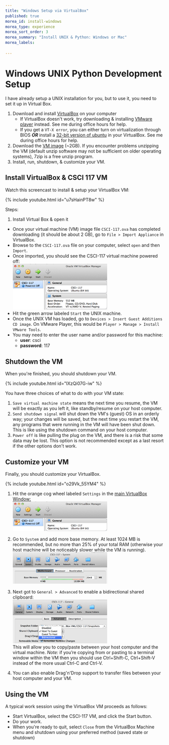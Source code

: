 ```yaml
---
title: "Windows Setup via VirtualBox"
published: true
morea_id: install-windows
morea_type: experience
morea_sort_order: 3
morea_summary: "Install UNIX & Python: Windows or Mac"
morea_labels:

---
```

# Windows UNIX Python Development Setup

I have already setup a UNIX installation for you, but to use it, you need to set it up in Virtual Box.

1. Download and install [VirtualBox](https://www.virtualbox.org/) on your computer
    * If VirtualBox doesn't work, try downloading & installing [VMware player](https://www.vmware.com/products/player/playerpro-evaluation.html) instead. See me during office hours for help.
    * If you get a `VT-X error`, you can either turn on virtualization through BIOS ***OR*** install a [32-bit version of ubuntu](http://releases.ubuntu.com/14.04.3/ubuntu-14.04.3-desktop-i386.iso) in your VirtualBox. See me during office hours for help.
1. Download the [VM image](http://cs.drew.edu/~emhill/117/CSCI-117.ova) (~2GB). If you encounter problems unzipping the VM (default unzip software may not be sufficient on older operating systems), 7zip is a free unzip program.
1. Install, run, shutdown, & customize your VM.

## Install VirtualBox & CSCI 117 VM

Watch this screencast to install & setup your VirtualBox VM:
 
{% include youtube.html id="u7sHainPT8w" %}

Steps:

  1. Install Virtual Box & open it
  - Once your virtual machine (VM) image file `CSCI-117.ova` has completed downloading (it should be about 2 GB), go to `File > Import Appliance` in VirtualBox.
  - Browse to the `CSCI-117.ova` file on your computer, select `open` and then `Import`.
  - Once imported, you should see the CSCI-117 virtual machine powered off:<BR>
  <a href="VBMgr-full.png"><img src="VBMgr-sm.png" width="300"/></a>
  - Hit the green arrow labeled `Start` the UNIX machine.
  - Once the UNIX VM has loaded, go to `Devices > Insert Guest Additions CD image`. On VMware Player, this would be `Player > Manage > Install VMware Tools`.
  - You may need to enter the user name and/or password for this machine:
     - **user**: csci
     - **password**: 117

## Shutdown the VM

When you're finished, you should shutdown your VM.

{% include youtube.html id="IXzQi07G-iw" %}

You have three choices of what to do with your VM state:

1. `Save virtual machine state` means the next time you resume, the VM will be exactly as you left it, like standby/resume on your host computer. 
1. `Send shutdown signal` will shut down the VM's (guest) OS in an orderly way; your changes will be saved, but the next time you restart the VM, any programs that were running in the VM will have been shut down.  This is like using the shutdown command on your host computer.
1. `Power off`  is like pulling the plug on the VM, and there is a risk that some data may be lost.  This option is not recommended except as a last resort if the other options don't work.

## Customize your VM

Finally, you should customize your VirtualBox.

{% include youtube.html id="o29Vk_55YM4" %}

1. Hit the orange cog wheel labeled `Settings` in the <a href="VBMgr-full.png">main VirtualBox Window:<BR>
<img src="VM-settings.png" width="300"/></a>

2. Go to `System` and add more base memory. At least 1024 MB is recommended, but no more than 25% of your total RAM (otherwise your host machine will be noticeably slower while the VM is running).<BR>
<a href="VM-ram.png"><img src="VM-ram-sm.png" width="300"/></a>

2. Next got to `General > Advanced` to enable a bidirectional shared clipboard:<BR>
<a href="VM-clipboard.png"><img src="VM-clipboard-sm.png" width="300"/></a><BR>
This will allow you to copy/paste between your host computer and the virtual machine. *Note:* if you’re copying from or pasting to a terminal window within the VM then you should use Ctrl+Shift-C, Ctrl+Shift-V instead of the more usual Ctrl-C and Ctrl-V.

3. You can also enable Drag'n'Drop support to transfer files between your host computer and your VM.

<!--1. Run VirtualBox and click the New button to create a new VM. 
1. When the VM Wizard appears, select the following options:
        operating system: Linux
        version: Ubuntu
        RAM base memory: at least 1024 MB is recommended
        Select "Use existing hard disk" and choose the .vdi file you downloaded in step 2
    This screencast explains how to set up, boot and log in to the VM. 
1. Make sure you have network access by opening the Firefox browser (icon located along left screen edge when VM is running) and visiting a popular site such as Google.com.
2. Install VM Guest Additions: In VirtualBox, choose Devices > Insert Guest Additions CD image… -->
<!--1. Highly recommended: enable Shared Folders and Copy/Paste, which allows you to view and edit files residing in the VM image using an editor on your host computer and to copy and paste text between the VM and your host computer.
    - On the popup window click Run button, after that give the password (saasbook) and click on the Authenticate button.
    - In VirtualBox, choose Devices > Shared Clipboard > Bidirectional
    - This will allow you to do copy and paste between your host computer and the virtual machine. *Note:* if you’re copying from or pasting to a terminal window within the VM then you should use Ctrl+Shift-C, Ctrl+Shift-V instead of the more usual Ctrl-C and Ctrl-V.-->

## Using the VM

A typical work session using the VirtualBox VM proceeds as follows:

- Start VirtualBox, select the CSCI-117 VM, and click the Start button.
- Do your work.
- When you're ready to quit, select `Close` from the VirtualBox Machine menu and shutdown using your preferred method (saved state or shutdown)

